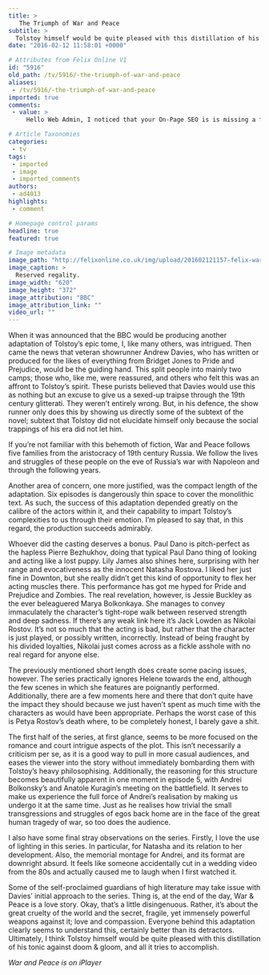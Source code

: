 ```yaml
---
title: >
   The Triumph of War and Peace
subtitle: >
  Tolstoy himself would be quite pleased with this distillation of his tonic against doom
date: "2016-02-12 11:58:01 +0000"

# Attributes from Felix Online V1
id: "5916"
old_path: /tv/5916/-the-triumph-of-war-and-peace
aliases:
 - /tv/5916/-the-triumph-of-war-and-peace
imported: true
comments:
 - value: >
     Hello Web Admin, I noticed that your On-Page SEO is is missing a few factors, for one you do not use all three H tags in your post, also I notice that you are not using bold or italics properly in your SEO optimization. On-Page SEO means more now than ever since the new Google update: Panda. No longer are backlinks and simply pinging or sending out a RSS feed the key to getting Google PageRank or Alexa Rankings, You now NEED On-Page SEO. So what is good On-Page SEO?First your keyword must appear in the title.Then it must appear in the URL.You have to optimize your keyword and make sure that it has a nice keyword density of 3-5% in your article with relevant LSI (Latent Semantic Indexing). Then you should spread all H1,H2,H3 tags in your article.Your Keyword should appear in your first paragraph and in the last sentence of the page. You should have relevant usage of Bold and italics of your keyword.There should be one internal link to a page on your blog and you should have one image with an alt tag that has y

# Article Taxonomies
categories:
 - tv
tags:
 - imported
 - image
 - imported_comments
authors:
 - ad4013
highlights:
 - comment

# Homepage control params
headline: true
featured: true

# Image metadata
image_path: "http://felixonline.co.uk/img/upload/201602121157-felix-war_peace-everyone.jpg"
image_caption: >
  Reserved regality.
image_width: "620"
image_height: "372"
image_attribution: "BBC"
image_attribution_link: ""
video_url: ""
---
```


When it was announced that the BBC would be producing another adaptation of Tolstoy’s epic tome, I, like many others, was intrigued. Then came the news that veteran showrunner Andrew Davies, who has written or produced for the likes of everything from Bridget Jones to Pride and Prejudice, would be the guiding hand. This split people into mainly two camps; those who, like me, were reassured, and others who felt this was an affront to Tolstoy’s spirit. These purists believed that Davies would use this as nothing but an excuse to give us a sexed-up traipse through the 19th century glitterati. They weren’t entirely wrong. But, in his defence, the show runner only does this by showing us directly some of the subtext of the novel; subtext that Tolstoy did not elucidate himself only because the social trappings of his era did not let him.

If you’re not familiar with this behemoth of fiction, War and Peace follows five families from the aristocracy of 19th century Russia. We follow the lives and struggles of these people on the eve of Russia’s war with Napoleon and through the following years.

Another area of concern, one more justified, was the compact length of the adaptation. Six episodes is dangerously thin space to cover the monolithic text. As such, the success of this adaptation depended greatly on the calibre of the actors within it, and their capability to impart Tolstoy’s complexities to us through their emotion. I’m pleased to say that, in this regard, the production succeeds admirably.

Whoever did the casting deserves a bonus. Paul Dano is pitch-perfect as the hapless Pierre Bezhukhov, doing that typical Paul Dano thing of looking and acting like a lost puppy. Lily James also shines here, surprising with her range and evocativeness as the innocent Natasha Rostova. I liked her just fine in Downton, but she really didn’t get this kind of opportunity to flex her acting muscles there. This performance has got me hyped for Pride and Prejudice and Zombies. The real revelation, however, is Jessie Buckley as the ever beleaguered Marya Bolkonkaya. She manages to convey immaculately the character’s tight-rope walk between reserved strength and deep sadness. If there’s any weak link here it’s Jack Lowden as Nikolai Rostov. It’s not so much that the acting is bad, but rather that the character is just played, or possibly written, incorrectly. Instead of being fraught by his divided loyalties, Nikolai just comes across as a fickle asshole with no real regard for anyone else.

The previously mentioned short length does create some pacing issues, however. The series practically ignores Helene towards the end, although the few scenes in which she features are poignantly performed. Additionally, there are a few moments here and there that don’t quite have the impact they should because we just haven’t spent as much time with the characters as would have been appropriate. Perhaps the worst case of this is Petya Rostov’s death where, to be completely honest, I barely gave a shit.

The first half of the series, at first glance, seems to be more focused on the romance and court intrigue aspects of the plot. This isn’t necessarily a criticism per se, as it is a good way to pull in more casual audiences, and eases the viewer into the story without immediately bombarding them with Tolstoy’s heavy philosophising. Additionally, the reasoning for this structure becomes beautifully apparent in one moment in episode 5, with Andrei Bolkonsky’s and Anatole Kuragin’s meeting on the battlefield. It serves to make us experience the full force of Andrei’s realisation by making us undergo it at the same time. Just as he realises how trivial the small transgressions and struggles of egos back home are in the face of the great human tragedy of war, so too does the audience.

I also have some final stray observations on the series. Firstly, I love the use of lighting in this series. In particular, for Natasha and its relation to her development. Also, the memorial montage for Andrei, and its format are downright absurd. It feels like someone accidentally cut in a wedding video from the 80s and actually caused me to laugh when I first watched it.

Some of the self-proclaimed guardians of high literature may take issue with Davies’ initial approach to the series. Thing is, at the end of the day, War &amp; Peace is a love story. Okay, that’s a little disingenuous. Rather, it’s about the great cruelty of the world and the secret, fragile, yet immensely powerful weapons against it; love and compassion. Everyone behind this adaptation clearly seems to understand this, certainly better than its detractors. Ultimately, I think Tolstoy himself would be quite pleased with this distillation of his tonic against doom &amp; gloom, and all it tries to accomplish.

_War and Peace is on iPlayer_
